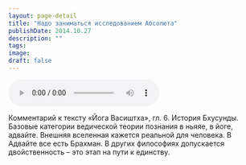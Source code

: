 ```yaml
---
layout: page-detail
title: "Надо заниматься исследованием Абсолюта"
publishDate: 2014.10.27
description: ""
tags:
image:
draft: false
---
```


<audio title="2014.10.27 - Надо заниматься исследованием Абсолюта.mp3" src="/upload/iblock/967/967ff7f3cc298d9cee47def04a14f317.mp3" controls=""></audio>

 Комментарий к тексту «Йога Васиштха», гл. 6\. История Бхусунды. Базовые категории ведической теории познания в ньяяе, в йоге, адвайте. Внешняя вселенная кажется реальной для человека. В Адвайте все есть Брахман. В других философиях допускается двойственность – это этап на пути к единству. 

  
